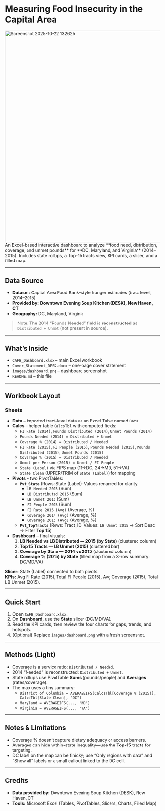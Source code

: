 # Measuring Food Insecurity in the Capital Area 

<img width="1610" height="688" alt="Screenshot 2025-10-22 132625" src="https://github.com/user-attachments/assets/0ef1426e-bf2c-4d91-9e3d-926e32ca9773" />
An Excel-based interactive dashboard to analyze **food need, distribution, coverage, and unmet pounds** for **DC, Maryland, and Virginia** (2014–2015). Includes state rollups, a Top-15 tracts view, KPI cards, a slicer, and a filled map.

---

## Data Source
- **Dataset:** Capital Area Food Bank–style hunger estimates (tract level, 2014–2015)  
- **Provided by:** **Downtown Evening Soup Kitchen (DESK), New Haven, CT**  
- **Geography:** DC, Maryland, Virginia  
> Note: The 2014 “Pounds Needed” field is **reconstructed** as `Distributed + Unmet` (not present in source).

---

## What’s Inside
- `CAFB_Dashboard.xlsx` – main Excel workbook  
- `Cover_Statement_DESK.docx` – one-page cover statement  
- `images/dashboard.png` – dashboard screenshot  
- `README.md` – this file

---

## Workbook Layout

### Sheets
- **Data** – imported tract-level data as an Excel Table named `Data`.
- **Calcs** – helper table `CalcsTbl` with computed fields:
  - `FI Rate (2014)`, `Pounds Distributed (2014)`, `Unmet Pounds (2014)`
  - `Pounds Needed (2014) = Distributed + Unmet`
  - `Coverage % (2014) = Distributed / Needed`
  - `FI Rate (2015)`, `FI People (2015)`, `Pounds Needed (2015)`, `Pounds Distributed (2015)`, `Unmet Pounds (2015)`
  - `Coverage % (2015) = Distributed / Needed`
  - `Unmet per Person (2015) = Unmet / FI People`
  - `State (Label)` via FIPS map (11→DC, 24→MD, 51→VA)
  - `State Clean` (UPPER/TRIM of `State (Label)`) for mapping
- **Pivots** – two PivotTables:
  - **`Pvt_State`** (Rows: State (Label); Values renamed for clarity)
    - `LB Needed 2015` (Sum)  
    - `LB Distributed 2015` (Sum)  
    - `LB Unmet 2015` (Sum)  
    - `FI People 2015` (Sum)  
    - `FI Rate 2015 (Avg)` (Average, %)  
    - `Coverage 2014 (Avg)` (Average, %)  
    - `Coverage 2015 (Avg)` (Average, %)
  - **`Pvt_TopTracts`** (Rows: Tract_ID; Values: `LB Unmet 2015` → Sort Desc → Filter **Top 15**)
- **Dashboard** – final visuals:
  1) **LB Needed vs LB Distributed — 2015 (by State)** (clustered column)  
  2) **Top 15 Tracts — LB Unmet (2015)** (clustered bar)  
  3) **Coverage by State — 2014 vs 2015** (clustered column)  
  4) **Coverage % (2015) by State** (filled map from a 3-row summary: DC/MD/VA)

**Slicer:** State (Label) connected to both pivots.  
**KPIs:** Avg FI Rate (2015), Total FI People (2015), Avg Coverage (2015), Total LB Unmet (2015).

---

## Quick Start
1. Open `CAFB_Dashboard.xlsx`.  
2. On **Dashboard**, use the **State** slicer (DC/MD/VA).  
3. Read the KPI cards, then review the four charts for gaps, trends, and hotspots.  
4. (Optional) Replace `images/dashboard.png` with a fresh screenshot.

---

## Methods (Light)
- Coverage is a service ratio: `Distributed / Needed`.  
- 2014 “Needed” is reconstructed: `Distributed + Unmet`.  
- State rollups use PivotTable **Sums** (pounds/people) and **Averages** (rates/coverage).  
- The map uses a tiny summary:
  - `District of Columbia = AVERAGEIFS(CalcsTbl[Coverage % (2015)], CalcsTbl[State Clean], "DC")`
  - `Maryland = AVERAGEIFS(..., "MD")`
  - `Virginia = AVERAGEIFS(..., "VA")`

---

## Notes & Limitations
- Coverage % doesn’t capture dietary adequacy or access barriers.
- Averages can hide within-state inequality—use the **Top-15** tracts for targeting.
- DC label on the map can be finicky; use “Only regions with data” and “Show all” labels or a small callout linked to the DC cell.

---

## Credits
- **Data provided by:** Downtown Evening Soup Kitchen (DESK), New Haven, CT  
- **Tools:** Microsoft Excel (Tables, PivotTables, Slicers, Charts, Filled Map)
